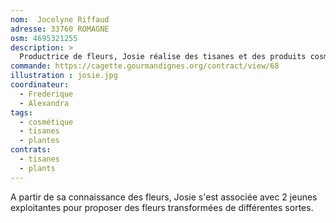 ```yaml
---
nom:  Jocelyne Riffaud
adresse: 33760 ROMAGNE
osm: 4695321255
description: >
  Productrice de fleurs, Josie réalise des tisanes et des produits cosmétiques
commande: https://cagette.gourmandignes.org/contract/view/68
illustration : josie.jpg
coordinateur: 
  - Frederique
  - Alexandra
tags:
  - cosmétique
  - tisanes
  - plantes
contrats: 
  - tisanes
  - plants
---
```


A partir de sa connaissance des fleurs, Josie s'est associée avec 2 jeunes exploitantes pour proposer des fleurs transformées de différentes sortes.
